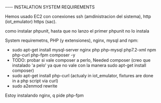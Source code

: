 ---- INSTALATION SYSTEM REQUIREMENTS

Hemos usado EC2 con conexiones ssh (amdinistracion del sistema), http (iot_emulator) https (sac).


como instalar phpunit, hasta que no lanzo el primer phpunit no lo instala

System requiremetns, PHP (y extensiones), nginx, mysql and npm:

- sudo apt-get install mysql-server nginx php php-mysql php7.2-xml npm php-curl php-fpm composer -y
- TODO: probar si vale composer a perlo, Needed composer (creo que instalado 'a pelo' ya que no vale con la manera sudo apt-get install composer)
- sudo apt-get install php-curl (actualy in iot_emulator, fixtures are done in a php script via curl)
- sudo a2enmod rewrite



Estoy instalando nginx, q pide php-fpm